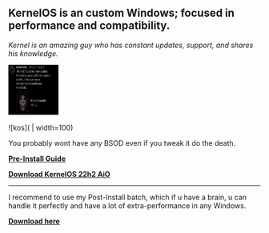 ## KernelOS is an custom Windows; focused in performance and compatibility.

*Kernel is an amazing guy who has constant updates, support, and shares his knowledge.*

 <img src="https://github.com/gzmatte/trash/blob/main/File_20231213-063633.jpg" width="100" height="100">
 
![kos]( | width=100)

You probably wont have any BSOD even if you tweak it do the death.

**[Pre-Install Guide](https://docs.google.com/document/d/1E7er38lWVD44Q3SaCMgO8CQEMQwNMz7O45l9aAYDcdQ/)**

**[Download KernelOS 22h2 AiO](https://discord.gg/kernelos)**

----

I recommend to use my Post-Install batch, which if u have a brain, u can handle it perfectly and have a lot of extra-performance in any Windows.

**[Download here](https://github.com/gzmatte/atr)**
